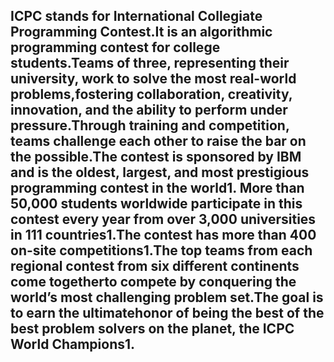 ## ICPC stands for International Collegiate Programming Contest.It is an algorithmic programming contest for college students.Teams of three, representing their university, work to solve the most real-world problems,fostering collaboration, creativity, innovation, and the ability to perform under pressure.Through training and competition, teams challenge each other to raise the bar on the possible.The contest is sponsored by IBM and is the oldest, largest, and most prestigious programming contest in the world1. More than 50,000 students worldwide participate in this contest every year from over 3,000 universities in 111 countries1.The contest has more than 400 on-site competitions1.The top teams from each regional contest from six different continents come togetherto compete by conquering the world’s most challenging problem set.The goal is to earn the ultimatehonor of being the best of the best problem solvers on the planet, the ICPC World Champions1.
